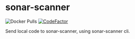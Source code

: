 sonar-scanner
=============

![Docker Pulls](https://img.shields.io/docker/pulls/rosiney/sonar-scanner)
[![CodeFactor](https://www.codefactor.io/repository/github/rosineygp/sonar-scanner/badge)](https://www.codefactor.io/repository/github/rosineygp/sonar-scanner)

Send local code to sonar-scanner, using sonar-scanner cli.